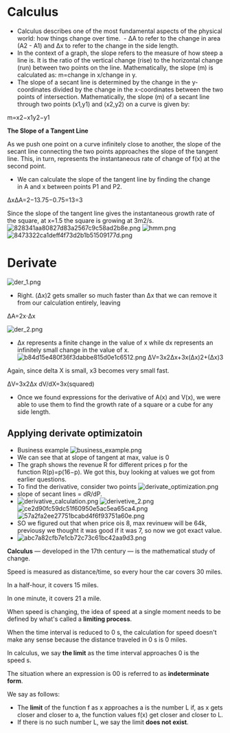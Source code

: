 # Calculus
- Calculus describes one of the most fundamental aspects of the physical world: how things change over time.
 - ΔA to refer to the change in area (A2 - A1) and Δx to refer to the change in the side length.
- In the context of a graph, the slope refers to the measure of how steep a line is. It is the ratio of the vertical change (rise) to the horizontal change (run) between two points on the line. Mathematically, the slope (m) is calculated as:
m=change in x/change in y.
- The slope of a secant line is determined by the change in the y-coordinates divided by the change in the x-coordinates between the two points of intersection. Mathematically, the slope (m) of a secant line through two points (x1​,y1​) and (x2​,y2​) on a curve is given by:

m=x2​−x1​y2​−y1

<!--StartFragment-->

**The Slope of a Tangent Line**

As we push one point on a curve infinitely close to another, the slope of the secant line connecting the two points approaches the slope of the tangent line. This, in turn, represents the instantaneous rate of change of f(x) at the second point.

<!--EndFragment-->

- We can calculate the slope of the tangent line by finding the change in A and x between points P1​ and P2​.

ΔxΔA​=2−13.75−0.75​=13​=3

Since the slope of the tangent line gives the instantaneous growth rate of the square, at x=1.5 the square is growing at 3m2/s.
![828341aa80827d83a2567c9c58ad2b8e.png](./828341aa80827d83a2567c9c58ad2b8e.png)
![hmm.png](./hmm.png "hmm.png")
![8473322ca1deff4f73d2b1b51509177d.png](./8473322ca1deff4f73d2b1b51509177d.png)

# Derivate
![der_1.png](./der_1.png)


- Right. (Δx)2 gets smaller so much faster than Δx that we can remove it from our calculation entirely, leaving

ΔA=2x⋅Δx

![der_2.png](./der_2.png "der_2.png")
- Δx represents a finite change in the value of x while dx represents an infinitely small change in the value of x.
![b84d15e480f36f3dabbe815d0e1c6512.png](./b84d15e480f36f3dabbe815d0e1c6512.png)
ΔV=3x2Δx+3x(Δx)2+(Δx)3

Again, since delta X is small, x3 becomes very small fast.

ΔV=3x2Δx
dV/dX=3x(squared)

- Once we found expressions for the derivative of A(x) and V(x), we were able to use them to find the growth rate of a square or a cube for any side length.

## Applying derivate optimizatoin

- Business example
![business_example.png](./business_example.png "business_example.png")
- We can see that at slope of tangent at max, value is 0
- The graph shows the revenue R for different prices p for the function R(p)=p(16−p). We got this, buy looking at values we got from earlier questions.
- To find the derivative, consider two points
![derivate_optimization.png](./derivate_optimization.png)
- slope of secant lines = dR/dP.
- ![derivative_calculation.png](./derivative_calculation.png)
![derivetive_2.png](./derivetive_2.png)
![ce2d90fc59dc51f60950e5ac5ea65ca4.png](./ce2d90fc59dc51f60950e5ac5ea65ca4.png)
![57a2fa2ee27751bcabd4f6f93751a60e.png](./57a2fa2ee27751bcabd4f6f93751a60e.png)
- SO we figured out that when price ois 8, max revinuew will be 64k, previousy we thought it was good if it was 7, so now we got exact value.
- ![abc7a82cfb7e1cb72c73c61bc42aa9d3.png](./abc7a82cfb7e1cb72c73c61bc42aa9d3.png)
<!--StartFragment-->

**Calculus** — developed in the 17th century — is the mathematical study of change.

<!--EndFragment-->
<!--StartFragment-->

Speed is measured as distance/time, so every hour the car covers 30 miles.

In a half-hour, it covers 15 miles.

In one minute, it covers 21​ a mile.

<!--EndFragment-->
<!--StartFragment-->

When speed is changing, the idea of speed at a single moment needs to be defined by what's called a **limiting process**.

When the time interval is reduced to 0 s, the calculation for speed doesn't make any sense because the distance traveled in 0 s is 0 miles.

<!--EndFragment-->
<!--StartFragment-->

In calculus, we say **the limit** as the time interval approaches 0 is the speed s.

The situation where an expression is 00​ is referred to as **indeterminate form**.

<!--EndFragment-->


<!--StartFragment-->

We say as follows:

*   The **limit** of the function f as x approaches a is the number L if, as x gets closer and closer to a, the function values f(x) get closer and closer to L.
*   If there is no such number L, we say the limit **does not exist**.

<!--EndFragment-->

